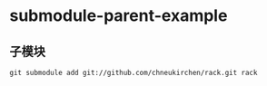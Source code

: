 # submodule-parent-example

## 子模块

```
git submodule add git://github.com/chneukirchen/rack.git rack
```